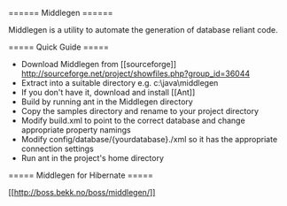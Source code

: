 ====== Middlegen ======

Middlegen is a utility to automate the generation of database reliant code.

===== Quick Guide =====
  * Download Middlegen from [[sourceforge]] http://sourceforge.net/project/showfiles.php?group_id=36044
  * Extract into a suitable directory e.g. c:\java\middlegen
  * If you don't have it, download and install [[Ant]]
  * Build by running ant in the Middlegen directory
  * Copy the samples directory and rename to your project directory
  * Modify build.xml to point to the correct database and change appropriate property namings
  * Modify config/database/{yourdatabase}./xml so it has the appropriate connection settings
  * Run ant in the project's home directory



===== Middlegen for Hibernate =====






[[http://boss.bekk.no/boss/middlegen/]]